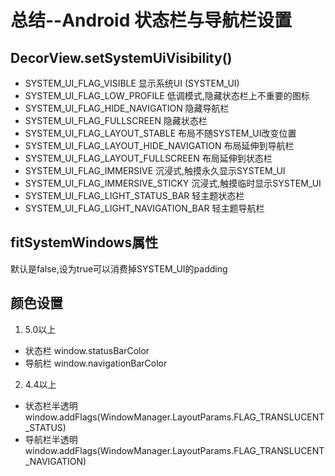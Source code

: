 # 总结--Android 状态栏与导航栏设置

## DecorView.setSystemUiVisibility()
- SYSTEM_UI_FLAG_VISIBLE
显示系统UI (SYSTEM_UI)
- SYSTEM_UI_FLAG_LOW_PROFILE
低调模式,隐藏状态栏上不重要的图标
- SYSTEM_UI_FLAG_HIDE_NAVIGATION
隐藏导航栏
- SYSTEM_UI_FLAG_FULLSCREEN
隐藏状态栏
- SYSTEM_UI_FLAG_LAYOUT_STABLE
布局不随SYSTEM_UI改变位置
- SYSTEM_UI_FLAG_LAYOUT_HIDE_NAVIGATION
布局延伸到导航栏
- SYSTEM_UI_FLAG_LAYOUT_FULLSCREEN
布局延伸到状态栏
- SYSTEM_UI_FLAG_IMMERSIVE
沉浸式,触摸永久显示SYSTEM_UI
- SYSTEM_UI_FLAG_IMMERSIVE_STICKY
沉浸式,触摸临时显示SYSTEM_UI
- SYSTEM_UI_FLAG_LIGHT_STATUS_BAR
轻主题状态栏
- SYSTEM_UI_FLAG_LIGHT_NAVIGATION_BAR
轻主题导航栏

## fitSystemWindows属性
默认是false,设为true可以消费掉SYSTEM_UI的padding

## 颜色设置
1. 5.0以上
- 状态栏
window.statusBarColor
- 导航栏
window.navigationBarColor
2. 4.4以上
- 状态栏半透明
window.addFlags(WindowManager.LayoutParams.FLAG_TRANSLUCENT_STATUS)
- 导航栏半透明
window.addFlags(WindowManager.LayoutParams.FLAG_TRANSLUCENT_NAVIGATION)